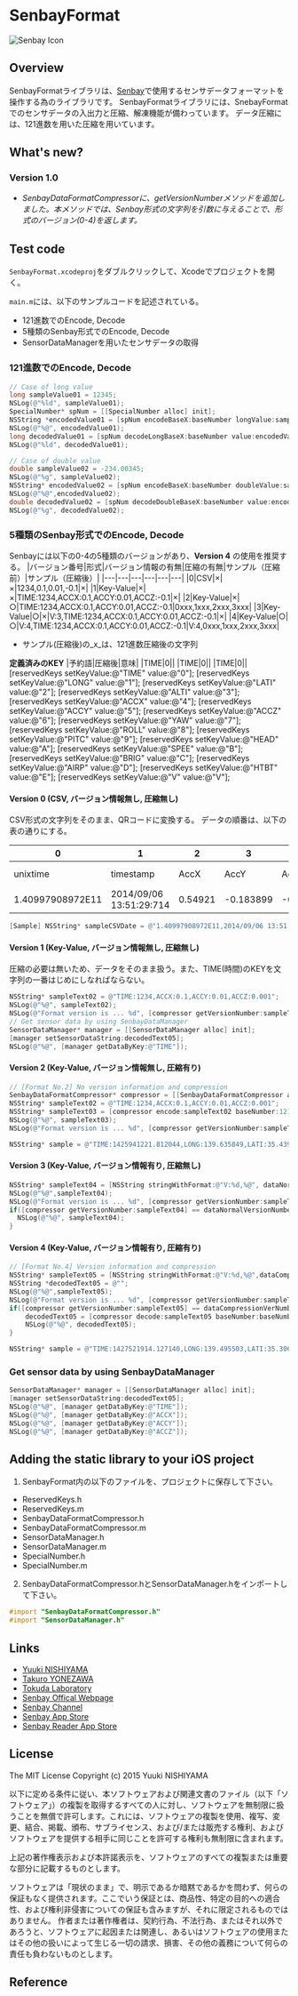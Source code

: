 # SenbayFormat
![Senbay Icon](https://yt3.ggpht.com/-hQFgscIKccg/AAAAAAAAAAI/AAAAAAAAAAA/MANEDCbBn7M/s100-c-k-no/photo.jpg "Senbay Icon")

## Overview
SenbayFormatライブラリは、[Senbay](http://www.senbay.info "Senbay")で使用するセンサデータフォーマットを操作する為のライブラリです。
SenbayFormatライブラリには、SnebayFormatでのセンサデータの入出力と圧縮、解凍機能が備わっています。
データ圧縮には、121進数を用いた圧縮を用いています。


## What's new?
### Version 1.0
* _SenbayDataFormatCompressorに、getVersionNumberメソッドを追加しました。本メソッドでは、Senbay形式の文字列を引数に与えることで、形式のバージョン(0-4)を返します。_


## Test code
`SenbayFormat.xcodeproj`をダブルクリックして、Xcodeでプロジェクトを開く。

`main.m`には、以下のサンプルコードを記述されている。

* 121進数でのEncode, Decode
* 5種類のSenbay形式でのEncode, Decode
* SensorDataManagerを用いたセンサデータの取得


### 121進数でのEncode, Decode
```Objective-C
// Case of long value 
long sampleValue01 = 12345;
NSLog(@"%ld", sampleValue01);
SpecialNumber* spNum = [[SpecialNumber alloc] init];
NSString *encodedValue01 = [spNum encodeBaseX:baseNumber longValue:sampleValue01];
NSLog(@"%@", encodedValue01);
long decodedValue01 = [spNum decodeLongBaseX:baseNumber value:encodedValue01];
NSLog(@"%ld", decodedValue01);

// Case of double value
double sampleValue02 = -234.00345;
NSLog(@"%g", sampleValue02);
NSString* encodedValue02 = [spNum encodeBaseX:baseNumber doubleValue:sampleValue02];
NSLog(@"%@",encodedValue02);
double decodedValue02 = [spNum decodeDoubleBaseX:baseNumber value:encodedValue02];
NSLog(@"%g", decodedValue02);
```


### 5種類のSenbay形式でのEncode, Decode
Senbayには以下の0-4の5種類のバージョンがあり、__Version 4__ の使用を推奨する。
|バージョン番号|形式|バージョン情報の有無|圧縮の有無|サンプル（圧縮前）|サンプル（圧縮後）|
|---|---|---|---|---|---|
|0|CSV|×|×|1234,0.1,0.01,-0.1|×|
|1|Key-Value|×|×|TIME:1234,ACCX:0.1,ACCY:0.01,ACCZ:-0.1|×|
|2|Key-Value|×|○|TIME:1234,ACCX:0.1,ACCY:0.01,ACCZ:-0.1|0xxx,1xxx,2xxx,3xxx|
|3|Key-Value|○|×|V:3,TIME:1234,ACCX:0.1,ACCY:0.01,ACCZ:-0.1|×|
|4|Key-Value|○|○|V:4,TIME:1234,ACCX:0.1,ACCY:0.01,ACCZ:-0.1|V:4,0xxx,1xxx,2xxx,3xxx|
* サンプル(圧縮後)の_x_は、121進数圧縮後の文字列

__定義済みのKEY__
|予約語|圧縮後|意味|
|TIME|0||
|TIME|0||
|TIME|0||
    [reservedKeys setKeyValue:@"TIME" value:@"0"];
    [reservedKeys setKeyValue:@"LONG" value:@"1"];
    [reservedKeys setKeyValue:@"LATI" value:@"2"];
    [reservedKeys setKeyValue:@"ALTI" value:@"3"];
    [reservedKeys setKeyValue:@"ACCX" value:@"4"];
    [reservedKeys setKeyValue:@"ACCY" value:@"5"];
    [reservedKeys setKeyValue:@"ACCZ" value:@"6"];
    [reservedKeys setKeyValue:@"YAW"  value:@"7"];
    [reservedKeys setKeyValue:@"ROLL" value:@"8"];
    [reservedKeys setKeyValue:@"PITC" value:@"9"];
    [reservedKeys setKeyValue:@"HEAD" value:@"A"];
    [reservedKeys setKeyValue:@"SPEE" value:@"B"];
    [reservedKeys setKeyValue:@"BRIG" value:@"C"];
    [reservedKeys setKeyValue:@"AIRP" value:@"D"];
    [reservedKeys setKeyValue:@"HTBT" value:@"E"];
    [reservedKeys setKeyValue:@"V" value:@"V"];

#### Version 0 (CSV, バージョン情報無し, 圧縮無し)
CSV形式の文字列をそのまま、QRコードに変換する。
データの順番は、以下の表の通りにする。

|0|1|2|3|4|5|6|7|8|9|10|11|12|13|14|15|16|17|
|---|---|---|---|---|---|---|---|---|---|---|---|---|---|---|---|---|---|
|unixtime|timestamp|AccX|AccY|AccZ|GyroX|GyroY|GyroZ|Lng|Lat|Orientation|proximity|heading|battery|h-accuracy|v-accuracy|altitude|HTBT|
|1.40997908972E11|2014/09/06 13:51:29:714|0.54921|-0.183899|-0.595016|0.19394|0.025706|-0.254604|140.188107|36.317965|0.0|1.0|303.031494|-1.0|10.0|8.0|347.317627|141|

```Objective-C
[Sample] NSString* sampleCSVDate = @"1.40997908972E11,2014/09/06 13:51:29:714,0.54921,-0.183899,-0.595016,0.19394,0.025706,-0.254604,140.188107,36.317965,0.0,1.0,303.031494,-1.0,10.0,8.0,347.317627,141";
```


#### Version 1 (Key-Value, バージョン情報無し, 圧縮無し)
圧縮の必要は無いため、データをそのまま扱う。また、TIME(時間)のKEYを文字列の一番はじめにしなればならない。
```Objective-C
NSString* sampleText02 = @"TIME:1234,ACCX:0.1,ACCY:0.01,ACCZ:0.001";
NSLog(@"%@", sampleText02);
NSLog(@"Format version is ... %d", [compressor getVersionNumber:sampleText02]);
// Get sensor data by using SenbayDataManager
SensorDataManager* manager = [[SensorDataManager alloc] init];
[manager setSensorDataString:decodedText05];
NSLog(@"%@", [manager getDataByKey:@"TIME"]);
```

#### Version 2 (Key-Value, バージョン情報無し, 圧縮有り)
```Objective-C
// [Format No.2] No version information and compression
SenbayDataFormatCompressor* compressor = [[SenbayDataFormatCompressor alloc] init];
NSString* sampleText02 = @"TIME:1234,ACCX:0.1,ACCY:0.01,ACCZ:0.001";
NSString* sampleText03 = [compressor encode:sampleText02 baseNumber:121]
NSLog(@"%@", sampleText03);
NSLog(@"Format version is ... %d", [compressor getVersionNumber:sampleText03]);
```

```Objective-C
NSString* sample = @"TIME:1425941221.812044,LONG:139.635849,LATI:35.439283,ALTI:-0.109436,SPEE:0.2,ACCX:-0.140427,ACCY:-0.145172,ACCZ:-0.754669,YAW:3.269728,ROLL:-0.698060,PITC:1.455648,HEAD:50.542423,BRIG:0.360247,BATT:-1,AIRP:0,TEMP:8.149988,WEAT:'Fog',HUMI:100,WIND:3.1";
```

#### Version 3 (Key-Value, バージョン情報有り, 圧縮無し)
```Objective-C
NSString* sampleText04 = [NSString stringWithFormat:@"V:%d,%@", dataNormalVersionNumber, sampleText02];
NSLog(@"%@",sampleText04);
NSLog(@"Format version is ... %d", [compressor getVersionNumber:sampleText04]);
if([compressor getVersionNumber:sampleText04] == dataNormalVersionNumber){
  NSLog(@"%@", sampleText04);
}
```

#### Version 4 (Key-Value, バージョン情報有り, 圧縮有り)
```Objective-C
// [Format No.4] Version information and compression
NSString* sampleText05 = [NSString stringWithFormat:@"V:%d,%@",dataCompressionVerNumber, [compressor encode:sampleText02 baseNumber:baseNumber]];
NSString *decodedText05 = @"";
NSLog(@"%@",sampleText05);
NSLog(@"Format version is ... %d", [compressor getVersionNumber:sampleText05]);
if([compressor getVersionNumber:sampleText05] == dataCompressionVerNumber){
    decodedText05 = [compressor decode:sampleText05 baseNumber:baseNumber];
    NSLog(@"%@", decodedText05);
}
```

```Objective-C
NSString* sample = @"TIME:1427521914.127140,LONG:139.495503,LATI:35.306662,ALTI:11.211637,SPEE:5.800000,ACCX:-1.454250,ACCY:-0.114590,ACCZ:-0.104630,YAW:0.369279,ROLL:-0.193332,PITC:0.238990,HEAD:11.522325,BRIG:0.973568,BATT:0.340000,AIRP:101.484795,TEMP:18.559991,WEAT:'Clear',HUMI:15,WIND:1.540000,HTBT:124";
```

### Get sensor data by using SenbayDataManager
```Objective-C
SensorDataManager* manager = [[SensorDataManager alloc] init];
[manager setSensorDataString:decodedText05];
NSLog(@"%@", [manager getDataByKey:@"TIME"]);
NSLog(@"%@", [manager getDataByKey:@"ACCX"]);
NSLog(@"%@", [manager getDataByKey:@"ACCY"]);
NSLog(@"%@", [manager getDataByKey:@"ACCZ"]);
```

## Adding the static library to your iOS project
1. SenbayFormat内の以下のファイルを、プロジェクトに保存して下さい。

* ReservedKeys.h
* ReservedKeys.m
* SenbayDataFormatCompressor.h
* SenbayDataFormatCompressor.m
* SensorDataManager.h
* SensorDataManager.m
* SpecialNumber.h
* SpecialNumber.m



2. SenbayDataFormatCompressor.hとSensorDataManager.hをインポートして下さい。

```Objective-C
#import "SenbayDataFormatCompressor.h" 
#import "SensorDataManager.h"
```

## Links
* [Yuuki NISHIYAMA](http://www.ht.sfc.keio.ac.jp/~tetujin "Yuuki NISHIYAMA")
* [Takuro YONEZAWA](http://www.ht.sfc.keio.ac.jp/~takuro "Takuro YONEZAWA")
* [Tokuda Laboratory](http://www.ht.sfc.keio.ac.jp "Tokuda Laboratory")
* [Senbay Offical Webpage](http://www.senbay.info "Senbay")
* [Senbay Channel](https://www.youtube.com/channel/UCbnQUEc3KpE1M9auxwMh2dA?feature=iv&src_vid=zNybcucFGpI&annotation_id=annotation_602936465 "Senbay Channel")
* [Senbay App Store](https://itunes.apple.com/jp/app/id975034760 "App Store")
* [Senbay Reader App Store](https://itunes.apple.com/jp/app/senbay-reader-senbayde-cuo/id975073024?mt=8 "App Store")

## License
The MIT License
Copyright (c) 2015 Yuuki NISHIYAMA

以下に定める条件に従い、本ソフトウェアおよび関連文書のファイル（以下「ソフトウェア」）の複製を取得するすべての人に対し、ソフトウェアを無制限に扱うことを無償で許可します。これには、ソフトウェアの複製を使用、複写、変更、結合、掲載、頒布、サブライセンス、および/または販売する権利、およびソフトウェアを提供する相手に同じことを許可する権利も無制限に含まれます。

上記の著作権表示および本許諾表示を、ソフトウェアのすべての複製または重要な部分に記載するものとします。

ソフトウェアは「現状のまま」で、明示であるか暗黙であるかを問わず、何らの保証もなく提供されます。ここでいう保証とは、商品性、特定の目的への適合性、および権利非侵害についての保証も含みますが、それに限定されるものではありません。 作者または著作権者は、契約行為、不法行為、またはそれ以外であろうと、ソフトウェアに起因または関連し、あるいはソフトウェアの使用またはその他の扱いによって生じる一切の請求、損害、その他の義務について何らの責任も負わないものとします。

## Reference
